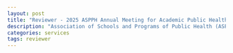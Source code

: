```yaml
---
layout: post
title: "Reviewer - 2025 ASPPH Annual Meeting for Academic Public Health"
description: "Association of Schools and Programs of Public Health (ASPPH), Oct 2024"
categories: services
tags: reviewer
---
```

